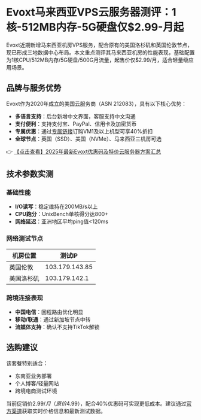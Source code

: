 # Evoxt马来西亚VPS云服务器测评：1核-512MB内存-5G硬盘仅$2.99-月起

Evoxt近期新增马来西亚机房VPS服务，配合原有的美国洛杉矶和英国伦敦节点，现已形成三地数据中心布局。本文重点测评其马来西亚机房的性能表现，基础配置为1核CPU/512MB内存/5G硬盘/500G月流量，起售价仅$2.99/月，适合轻量级应用场景。

## 品牌与服务优势

Evoxt作为2020年成立的美国云服务商（ASN 212083），具有以下核心优势：
- **多语言支持**：后台新增中文界面，客服支持中文沟通
- **支付便利**：支持支付宝、PayPal、信用卡及加密货币
- **专属优惠**：通过[专属链接](https://bit.ly/evoxt)订购VM1及以上机型可享40%折扣
- **全球节点**：英国（SSD）、美国（NVMe）、马来西亚三机房可选

👉 [【点击查看】2025年最新Evoxt优惠码及特价云服务器方案汇总](https://bit.ly/evoxt)

## 技术参数实测

### 基础性能
- **I/O读写**：稳定维持在200MB/s以上
- **CPU跑分**：UnixBench单核得分达800+
- **网络延迟**：亚洲地区平均ping值<120ms

### 网络测试节点
| 机房位置       | 测试IP         |
|----------------|----------------|
| 英国伦敦       | 103.179.143.85 |
| 美国洛杉矶     | 103.179.142.1  |

### 跨境连接表现
- **中国电信**：回程路由优化明显
- **移动/联通**：通过新加坡节点中转
- **流媒体支持**：确认不支持TikTok解锁

## 选购建议
该套餐特别适合：
- 东南亚业务部署
- 个人博客/轻量网站
- 跨境电商测试环境

当前促销价$2.99/月（原价$4.99），配合40%优惠码可实现更低成本。建议通过[官方渠道](https://bit.ly/evoxt)获取实时价格信息和最新测试数据。